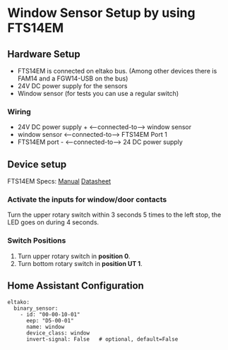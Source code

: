 # Window Sensor Setup by using FTS14EM

## Hardware Setup
* FTS14EM is connected on eltako bus. (Among other devices there is FAM14 and a FGW14-USB on the bus)
* 24V DC power supply for the sensors
* Window sensor (for tests you can use a regular switch)

### Wiring
* 24V DC power supply +  <--connected-to--> window sensor
* window sensor <--connected-to--> FTS14EM Port 1
* FTS14EM port - <--connected-to--> 24 DC power supply

## Device setup
FTS14EM Specs: [Manual](https://www.eltako.com/fileadmin/downloads/en/_bedienung/FTS14EM_30014060-3_gb.pdf) [Datasheet](https://www.eltako.com/fileadmin/downloads/en/_datasheets/Datasheet_FTS14EM.pdf)

### Activate the inputs for window/door contacts 
Turn the upper rotary switch within
3 seconds 5 times to the left stop, the LED
goes on during 4 seconds.

### Switch Positions
1. Turn upper rotary switch in **position 0**.
2. Turn bottom rotary switch in **position UT 1**.

## Home Assistant Configuration
```
eltako:
  binary_sensor:
    - id: "00-00-10-01"
      eep: "D5-00-01"
      name: window
      device_class: window
      invert-signal: False   # optional, default=False
```